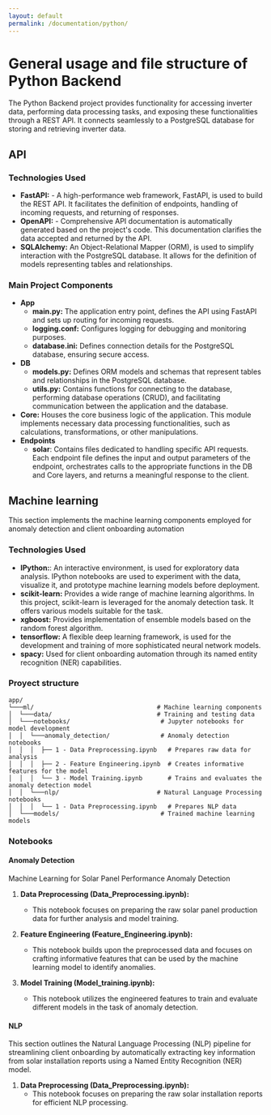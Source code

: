```yaml
---
layout: default
permalink: /documentation/python/
---
```

# General usage and file structure of Python Backend
The Python Backend project provides functionality for accessing inverter data, performing data processing tasks, and exposing these functionalities through a REST API. It connects seamlessly to a PostgreSQL database for storing and retrieving inverter data.

## API

### Technologies Used

-   **FastAPI:** -   A high-performance web framework, FastAPI, is used to build the REST API. It facilitates the definition of endpoints, handling of incoming requests, and returning of responses. 
-   **OpenAPI:** -   Comprehensive API documentation is automatically generated based on the project's code. This documentation clarifies the data accepted and returned by the API.
-   **SQLAlchemy:** An Object-Relational Mapper (ORM), is used to simplify interaction with the PostgreSQL database. It allows for the definition of models representing tables and relationships. 


### Main Project Components

-   **App**
    -   **main.py:**  The application entry point, defines the API using FastAPI and sets up routing for incoming requests.
    -   **logging.conf:**  Configures logging for debugging and monitoring purposes.
    -   **database.ini:**  Defines connection details for the PostgreSQL database, ensuring secure access.
-   **DB**
    -   **models.py:**  Defines ORM models and schemas that represent tables and relationships in the PostgreSQL database.
    -   **utils.py:**  Contains functions for connecting to the database, performing database operations (CRUD), and facilitating communication between the application and the database.
-   **Core:** Houses the core business logic of the application. This module implements necessary data processing functionalities, such as calculations, transformations, or other manipulations.
-   **Endpoints**
    -   **solar**: Contains files dedicated to handling specific API requests. Each endpoint file defines the input and output parameters of the endpoint, orchestrates calls to the appropriate functions in the DB and Core layers, and returns a meaningful response to the client.

## Machine learning
This section implements the machine learning components employed for anomaly detection and client onboarding automation

### Technologies Used

- **IPython:**: An interactive environment, is used for exploratory data analysis. IPython notebooks are used to experiment with the data, visualize it, and prototype machine learning models before deployment.
- **scikit-learn:** Provides a wide range of machine learning algorithms. In this project, scikit-learn is leveraged for the anomaly detection task. It offers various models suitable for the task.
- **xgboost:** Provides implementation of ensemble models based on the random forest algorithm.
- **tensorflow:** A flexible deep learning framework, is used for the development and training of more sophisticated neural network models.
- **spacy:** Used for client onboarding automation through its named entity recognition (NER) capabilities.

### Proyect structure
```
app/
└───ml/                                  # Machine learning components
│  └───data/                             # Training and testing data
│  └───notebooks/                         # Jupyter notebooks for model development
│  │  └───anomaly_detection/              # Anomaly detection notebooks
│  │  │  ├── 1 - Data Preprocessing.ipynb   # Prepares raw data for analysis
│  │  │  ├── 2 - Feature Engineering.ipynb  # Creates informative features for the model
│  │  │  └── 3 - Model Training.ipynb       # Trains and evaluates the anomaly detection model
│  │  └───nlp/                           # Natural Language Processing notebooks
│  │  │  └── 1 - Data Preprocessing.ipynb   # Prepares NLP data
│  └───models/                            # Trained machine learning models
```


### Notebooks
#### Anomaly Detection
Machine Learning for Solar Panel Performance Anomaly Detection
1.  **Data Preprocessing (Data_Preprocessing.ipynb):**    
    -   This notebook focuses on preparing the raw solar panel production data for further analysis and model training.

2.  **Feature Engineering (Feature_Engineering.ipynb):**    
    -   This notebook builds upon the preprocessed data and focuses on crafting informative features that can be used by the machine learning model to identify anomalies.
 
3.  **Model Training (Model_training.ipynb):**    
    -   This notebook utilizes the engineered features to train and evaluate different models in the task of anomaly detection.


#### NLP
This section outlines the Natural Language Processing (NLP) pipeline for streamlining client onboarding by automatically extracting key information from solar installation reports using a Named Entity Recognition (NER) model.
1.  **Data Preprocessing (Data_Preprocessing.ipynb):**    
    -   This notebook focuses on preparing the raw solar installation reports for efficient NLP processing. 

